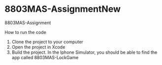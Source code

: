 # 8803MAS-AssignmentNew
8803MAS-Assignment

How to run the code
1. Clone the project to your computer
2. Open the project in Xcode
3. Build the project. In the Iphone Simulator, you should be able to find the app called 8803MAS-LockGame